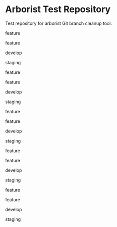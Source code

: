 # Arborist Test Repository

Test repository for arborist Git branch cleanup tool.


feature


feature


develop


staging


feature


feature


develop


staging


feature


feature


develop


staging


feature


feature


develop


staging


feature


feature


develop


staging
